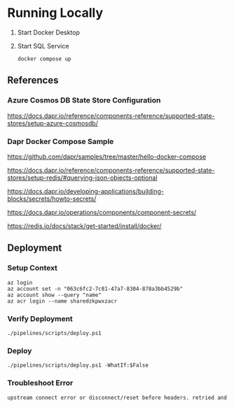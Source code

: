 # Running Locally

1. Start Docker Desktop
1. Start SQL Service

    ```
    docker compose up
    ```

## References

### Azure Cosmos DB State Store Configuration

<https://docs.dapr.io/reference/components-reference/supported-state-stores/setup-azure-cosmosdb/>

### Dapr Docker Compose Sample

<https://github.com/dapr/samples/tree/master/hello-docker-compose>

<https://docs.dapr.io/reference/components-reference/supported-state-stores/setup-redis/#querying-json-objects-optional>

<https://docs.dapr.io/developing-applications/building-blocks/secrets/howto-secrets/>

<https://docs.dapr.io/operations/components/component-secrets/>

<https://redis.io/docs/stack/get-started/install/docker/>

## Deployment

### Setup Context

```pwsh
az login
az account set -n "063c6fc2-7c81-47a7-8304-878a3bb4529b"
az account show --query "name"
az acr login --name sharedzkpwxzacr
```

### Verify Deployment

```pwsh
./pipelines/scripts/deploy.ps1
```

### Deploy

```pwsh
./pipelines/scripts/deploy.ps1 -WhatIf:$False
```

### Troubleshoot Error

```txt
upstream connect error or disconnect/reset before headers. retried and the latest reset reason: connection failure, transport failure reason: delayed connect error: 111
```
